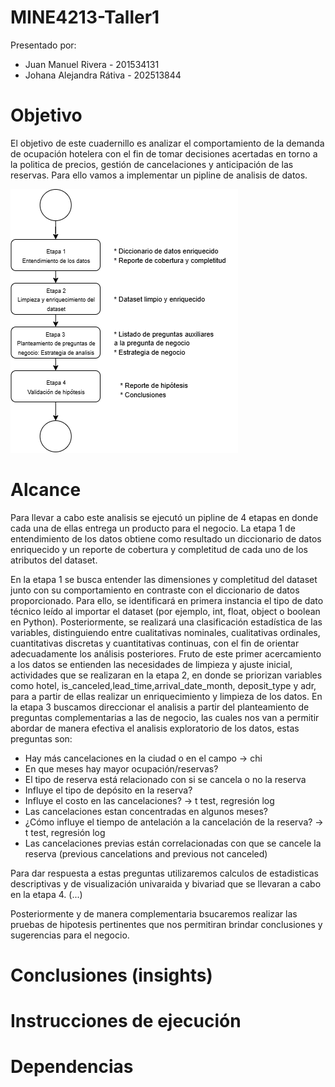 # MINE4213-Taller1
Presentado por:
- Juan Manuel Rivera  - 201534131
- Johana Alejandra Rátiva - 202513844
# Objetivo

El objetivo de este cuadernillo es analizar el comportamiento de la demanda de ocupación hotelera con el fin de tomar decisiones acertadas en torno a la politica de precios, gestión de cancelaciones y anticipación de las reservas. Para ello vamos a implementar un pipline de analisis de datos.

![Pipline de analisis de datos](./piplineAnalisisDatos.png)

# Alcance

Para llevar a cabo este analisis se ejecutó un pipline de 4 etapas en donde cada una de ellas entrega un producto para el negocio. La etapa 1 de entendimiento de los datos obtiene como resultado un diccionario de datos enriquecido y un reporte de cobertura y completitud de cada uno de los atributos del dataset. 

En la etapa 1 se busca entender las dimensiones y completitud del dataset junto con su comportamiento en contraste con el diccionario de datos proporcionado. Para ello, se identificará en primera instancia el tipo de dato técnico leído al importar el dataset (por ejemplo, int, float, object o boolean en Python). Posteriormente, se realizará una clasificación estadística de las variables, distinguiendo entre cualitativas nominales, cualitativas ordinales, cuantitativas discretas y cuantitativas continuas, con el fin de orientar adecuadamente los análisis posteriores. Fruto de este primer acercamiento a los datos se entienden las necesidades de limpieza y ajuste inicial, actividades que se realizaran en la etapa 2, en donde se priorizan variables como hotel, is_canceled,lead_time,arrival_date_month, deposit_type y adr, para a partir de ellas realizar un enriquecimiento y limpieza de los datos.
En la etapa 3 buscamos direccionar el analisis a partir del planteamiento de preguntas complementarias a las de negocio, las cuales nos van a permitir abordar de manera efectiva el analisis exploratorio de los datos, estas preguntas son:

- Hay más cancelaciones en la ciudad o en el campo -> chi
- En que meses hay mayor ocupación/reservas?
- El tipo de reserva está relacionado con si se cancela o no la reserva
- Influye el tipo de depósito en la reserva?
- Influye el costo en las cancelaciones? -> t test, regresión log
- Las cancelaciones estan concentradas en algunos meses?
- ¿Cómo influye el tiempo de antelación a la cancelación de la reserva? -> t test, regresión log
- Las cancelaciones previas están correlacionadas con que se cancele la reserva (previous cancelations and previous not canceled)

Para dar respuesta a estas preguntas utilizaremos calculos de estadisticas descriptivas y de visualización univaraida y bivariad que se llevaran a cabo en la etapa 4. (...)

Posteriormente y de manera complementaria bsucaremos realizar las pruebas de hipotesis pertinentes que nos permitiran brindar conclusiones y sugerencias para el negocio.

# Conclusiones (insights)

# Instrucciones de ejecución

# Dependencias
